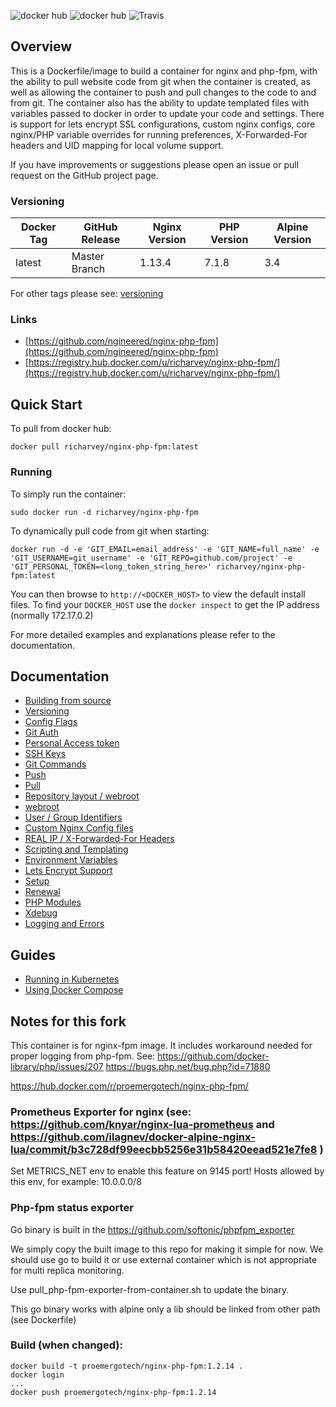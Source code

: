 ![docker hub](https://img.shields.io/docker/pulls/richarvey/nginx-php-fpm.svg?style=flat-square)
![docker hub](https://img.shields.io/docker/stars/richarvey/nginx-php-fpm.svg?style=flat-square)
![Travis](https://img.shields.io/travis/ngineered/nginx-php-fpm.svg?style=flat-square)

## Overview
This is a Dockerfile/image to build a container for nginx and php-fpm, with the ability to pull website code from git when the container is created, as well as allowing the container to push and pull changes to the code to and from git. The container also has the ability to update templated files with variables passed to docker in order to update your code and settings. There is support for lets encrypt SSL configurations, custom nginx configs, core nginx/PHP variable overrides for running preferences, X-Forwarded-For headers and UID mapping for local volume support.

If you have improvements or suggestions please open an issue or pull request on the GitHub project page.

### Versioning
| Docker Tag | GitHub Release | Nginx Version | PHP Version | Alpine Version |
|-----|-------|-----|--------|--------|
| latest | Master Branch |1.13.4 | 7.1.8 | 3.4 |

For other tags please see: [versioning](https://github.com/ngineered/nginx-php-fpm/blob/master/docs/versioning.md)

### Links
- [https://github.com/ngineered/nginx-php-fpm](https://github.com/ngineered/nginx-php-fpm)
- [https://registry.hub.docker.com/u/richarvey/nginx-php-fpm/](https://registry.hub.docker.com/u/richarvey/nginx-php-fpm/)

## Quick Start
To pull from docker hub:
```
docker pull richarvey/nginx-php-fpm:latest
```
### Running
To simply run the container:
```
sudo docker run -d richarvey/nginx-php-fpm
```
To dynamically pull code from git when starting:
```
docker run -d -e 'GIT_EMAIL=email_address' -e 'GIT_NAME=full_name' -e 'GIT_USERNAME=git_username' -e 'GIT_REPO=github.com/project' -e 'GIT_PERSONAL_TOKEN=<long_token_string_here>' richarvey/nginx-php-fpm:latest
```

You can then browse to ```http://<DOCKER_HOST>``` to view the default install files. To find your ```DOCKER_HOST``` use the ```docker inspect``` to get the IP address (normally 172.17.0.2)

For more detailed examples and explanations please refer to the documentation.
## Documentation

- [Building from source](https://github.com/ngineered/nginx-php-fpm/blob/master/docs/building.md)
- [Versioning](https://github.com/ngineered/nginx-php-fpm/blob/master/docs/versioning.md)
- [Config Flags](https://github.com/ngineered/nginx-php-fpm/blob/master/docs/config_flags.md)
- [Git Auth](https://github.com/ngineered/nginx-php-fpm/blob/master/docs/git_auth.md)
 - [Personal Access token](https://github.com/ngineered/nginx-php-fpm/blob/master/docs/git_auth.md#personal-access-token)
 - [SSH Keys](https://github.com/ngineered/nginx-php-fpm/blob/master/docs/git_auth.md#ssh-keys)
- [Git Commands](https://github.com/ngineered/nginx-php-fpm/blob/master/docs/git_commands.md)
 - [Push](https://github.com/ngineered/nginx-php-fpm/blob/master/docs/git_commands.md#push-code-to-git)
 - [Pull](https://github.com/ngineered/nginx-php-fpm/blob/master/docs/git_commands.md#pull-code-from-git-refresh)
- [Repository layout / webroot](https://github.com/ngineered/nginx-php-fpm/blob/master/docs/repo_layout.md)
 - [webroot](https://github.com/ngineered/nginx-php-fpm/blob/master/docs/repo_layout.md#src--webroot)
- [User / Group Identifiers](https://github.com/ngineered/nginx-php-fpm/blob/master/docs/UID_GID_Mapping.md)
- [Custom Nginx Config files](https://github.com/ngineered/nginx-php-fpm/blob/master/docs/nginx_configs.md)
 - [REAL IP / X-Forwarded-For Headers](https://github.com/ngineered/nginx-php-fpm/blob/master/docs/nginx_configs.md#real-ip--x-forwarded-for-headers)
- [Scripting and Templating](https://github.com/ngineered/nginx-php-fpm/blob/master/docs/scripting_templating.md)
 - [Environment Variables](https://github.com/ngineered/nginx-php-fpm/blob/master/docs/scripting_templating.md#using-environment-variables--templating)
- [Lets Encrypt Support](https://github.com/ngineered/nginx-php-fpm/blob/master/docs/lets_encrypt.md)
 - [Setup](https://github.com/ngineered/nginx-php-fpm/blob/master/docs/lets_encrypt.md#setup)
 - [Renewal](https://github.com/ngineered/nginx-php-fpm/blob/master/docs/lets_encrypt.md#renewal)
- [PHP Modules](https://github.com/ngineered/nginx-php-fpm/blob/master/docs/php_modules.md)
- [Xdebug](https://github.com/ngineered/nginx-php-fpm/blob/master/docs/xdebug.md)
- [Logging and Errors](https://github.com/ngineered/nginx-php-fpm/blob/master/docs/logs.md)

## Guides
- [Running in Kubernetes](https://github.com/ngineered/nginx-php-fpm/blob/master/docs/guides/kubernetes.md)
- [Using Docker Compose](https://github.com/ngineered/nginx-php-fpm/blob/master/docs/guides/docker_compose.md)


## Notes for this fork

This container is for nginx-fpm image. It includes workaround needed for proper logging from php-fpm. See:
https://github.com/docker-library/php/issues/207
https://bugs.php.net/bug.php?id=71880

https://hub.docker.com/r/proemergotech/nginx-php-fpm/

### Prometheus Exporter for nginx (see: https://github.com/knyar/nginx-lua-prometheus and https://github.com/ilagnev/docker-alpine-nginx-lua/commit/b3c728df99eecbb5256e31b58420eead521e7fe8 )

Set METRICS_NET env to enable this feature on 9145 port! Hosts allowed by this env, for example: 10.0.0.0/8

### Php-fpm status exporter

Go binary is built in the https://github.com/softonic/phpfpm_exporter

We simply copy the built image to this repo for making it simple for now. We should use go to build it or use external container which is not appropriate for multi replica monitoring.

Use pull_php-fpm-exporter-from-container.sh to update the binary.

This go binary works with alpine only a lib should be linked from other path (see Dockerfile)

### Build (when changed):

```
docker build -t proemergotech/nginx-php-fpm:1.2.14 .
docker login
...
docker push proemergotech/nginx-php-fpm:1.2.14
```
